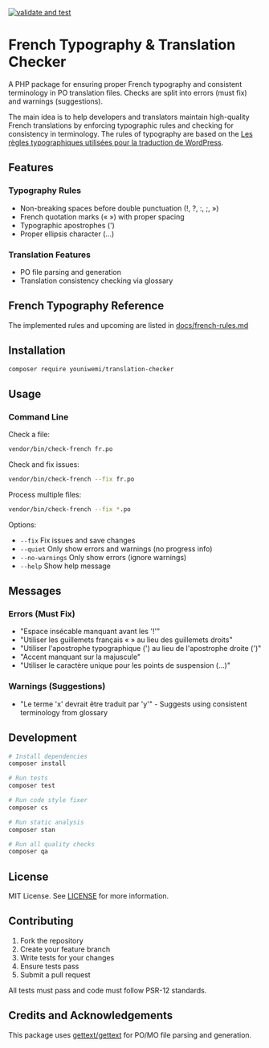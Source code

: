 [![validate and test](https://github.com/Youniwemi/translation-checker/actions/workflows/php.yml/badge.svg)](https://github.com/Youniwemi/translation-checker/actions/workflows/php.yml)

# French Typography & Translation Checker

A PHP package for ensuring proper French typography and consistent terminology in PO translation files. Checks are split into errors (must fix) and warnings (suggestions).

The main idea is to help developers and translators maintain high-quality French translations by enforcing typographic rules and checking for consistency in terminology. The rules of typography are based on the [Les règles typographiques utilisées pour la traduction de WordPress](https://fr.wordpress.org/team/handbook/polyglots/les-regles-typographiques-utilisees-pour-la-traduction-de-wp-en-francais/).

## Features

### Typography Rules
- Non-breaking spaces before double punctuation (!, ?, :, ;, »)
- French quotation marks (« ») with proper spacing
- Typographic apostrophes (')
- Proper ellipsis character (…)

### Translation Features
- PO file parsing and generation
- Translation consistency checking via glossary

## French Typography Reference

The implemented rules and upcoming are listed in [docs/french-rules.md](docs/french-rules.md)

## Installation

```bash
composer require youniwemi/translation-checker
```

## Usage

### Command Line

Check a file:
```bash
vendor/bin/check-french fr.po
```

Check and fix issues:
```bash
vendor/bin/check-french --fix fr.po
```

Process multiple files:
```bash
vendor/bin/check-french --fix *.po
```

Options:
- `--fix` Fix issues and save changes
- `--quiet` Only show errors and warnings (no progress info)
- `--no-warnings` Only show errors (ignore warnings)
- `--help` Show help message

## Messages

### Errors (Must Fix)

- "Espace insécable manquant avant les '!'"
- "Utiliser les guillemets français « » au lieu des guillemets droits"
- "Utiliser l'apostrophe typographique (') au lieu de l'apostrophe droite (')"
- "Accent manquant sur la majuscule"
- "Utiliser le caractère unique pour les points de suspension (…)"

### Warnings (Suggestions)
- "Le terme 'x' devrait être traduit par 'y'" - Suggests using consistent terminology from glossary

## Development

```bash
# Install dependencies
composer install

# Run tests
composer test

# Run code style fixer
composer cs

# Run static analysis
composer stan

# Run all quality checks
composer qa
```



## License

MIT License. See [LICENSE](LICENSE) for more information.

## Contributing

1. Fork the repository
2. Create your feature branch
3. Write tests for your changes
4. Ensure tests pass
5. Submit a pull request

All tests must pass and code must follow PSR-12 standards.

## Credits and Acknowledgements

This package uses [gettext/gettext](https://packagist.org/packages/gettext/gettext) for PO/MO file parsing and generation.
